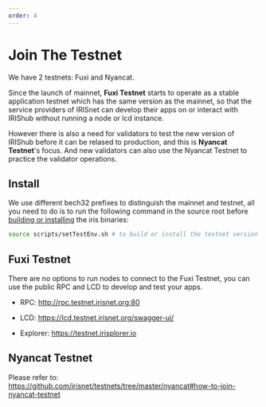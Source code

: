 ```yaml
---
order: 4
---
```


# Join The Testnet

We have 2 testnets: Fuxi and Nyancat.

Since the launch of mainnet, **Fuxi Testnet** starts to operate as a stable application testnet which has the same version as the mainnet, so that the service providers of IRISnet can develop their apps on or interact with IRIShub without running a node or lcd instance.

However there is also a need for validators to test the new version of IRIShub before it can be relased to production, and this is **Nyancat Testnet**'s focus. And new validators can also use the Nyancat Testnet to practice the validator operations.

## Install

We use different bech32 prefixes to distinguish the mainnet and testnet, all you need to do is to run the following command in the source root before [building or installing](#TODO) the iris binaries:

```bash
source scripts/setTestEnv.sh # to build or install the testnet version
```

## Fuxi Testnet

There are no options to run nodes to connect to the Fuxi Testnet, you can use the public RPC and LCD to develop and test your apps.

- RPC: <http://rpc.testnet.irisnet.org:80>

- LCD: <https://lcd.testnet.irisnet.org/swagger-ui/>

- Explorer: <https://testnet.irisplorer.io>

## Nyancat Testnet

Please refer to: <https://github.com/irisnet/testnets/tree/master/nyancat#how-to-join-nyancat-testnet>
